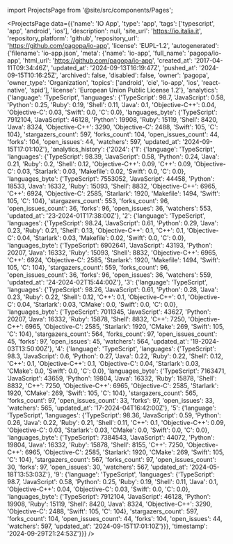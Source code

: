
import ProjectsPage from '@site/src/components/Pages';

<ProjectsPage
    data={{'name': 'IO App', 'type': 'app', 'tags': ['typescript', 'app', 'android', 'ios'], 'description': null, 'site_url': 'https://io.italia.it', 'repository_platform': 'github', 'repository_url': 'https://github.com/pagopa/io-app', 'license': 'EUPL-1.2', 'autogenerated': {'filename': 'io-app.json', 'meta': {'name': 'io-app', 'full_name': 'pagopa/io-app', 'html_url': 'https://github.com/pagopa/io-app', 'created_at': '2017-04-11T09:34:46Z', 'updated_at': '2024-09-13T16:19:47Z', 'pushed_at': '2024-09-15T10:16:25Z', 'archived': false, 'disabled': false, 'owner': 'pagopa', 'owner_type': 'Organization', 'topics': ['android', 'cie', 'io-app', 'ios', 'react-native', 'spid'], 'license': 'European Union Public License 1.2'}, 'analytics': {'language': 'TypeScript', 'languages': {'TypeScript': 98.7, 'JavaScript': 0.58, 'Python': 0.25, 'Ruby': 0.19, 'Shell': 0.11, 'Java': 0.1, 'Objective-C++': 0.04, 'Objective-C': 0.03, 'Swift': 0.0, 'C': 0.0}, 'languages_byte': {'TypeScript': 7912104, 'JavaScript': 46128, 'Python': 19908, 'Ruby': 15119, 'Shell': 8420, 'Java': 8324, 'Objective-C++': 3290, 'Objective-C': 2488, 'Swift': 105, 'C': 104}, 'stargazers_count': 597, 'forks_count': 104, 'open_issues_count': 44, 'forks': 104, 'open_issues': 44, 'watchers': 597, 'updated_at': '2024-09-15T17:01:10Z'}, 'analytics_history': {'2024': {'1': {'language': 'TypeScript', 'languages': {'TypeScript': 98.39, 'JavaScript': 0.58, 'Python': 0.24, 'Java': 0.21, 'Ruby': 0.2, 'Shell': 0.12, 'Objective-C++': 0.09, 'C++': 0.09, 'Objective-C': 0.03, 'Starlark': 0.03, 'Makefile': 0.02, 'Swift': 0.0, 'C': 0.0}, 'languages_byte': {'TypeScript': 7553052, 'JavaScript': 44458, 'Python': 18533, 'Java': 16332, 'Ruby': 15093, 'Shell': 8832, 'Objective-C++': 6965, 'C++': 6924, 'Objective-C': 2585, 'Starlark': 1920, 'Makefile': 1494, 'Swift': 105, 'C': 104}, 'stargazers_count': 553, 'forks_count': 96, 'open_issues_count': 36, 'forks': 96, 'open_issues': 36, 'watchers': 553, 'updated_at': '23-2024-01T17:38:00Z'}, '2': {'language': 'TypeScript', 'languages': {'TypeScript': 98.24, 'JavaScript': 0.61, 'Python': 0.29, 'Java': 0.23, 'Ruby': 0.21, 'Shell': 0.13, 'Objective-C++': 0.1, 'C++': 0.1, 'Objective-C': 0.04, 'Starlark': 0.03, 'Makefile': 0.02, 'Swift': 0.0, 'C': 0.0}, 'languages_byte': {'TypeScript': 6902641, 'JavaScript': 43193, 'Python': 20207, 'Java': 16332, 'Ruby': 15093, 'Shell': 8832, 'Objective-C++': 6965, 'C++': 6924, 'Objective-C': 2585, 'Starlark': 1920, 'Makefile': 1494, 'Swift': 105, 'C': 104}, 'stargazers_count': 559, 'forks_count': 96, 'open_issues_count': 36, 'forks': 96, 'open_issues': 36, 'watchers': 559, 'updated_at': '24-2024-02T15:44:00Z'}, '3': {'language': 'TypeScript', 'languages': {'TypeScript': 98.26, 'JavaScript': 0.61, 'Python': 0.28, 'Java': 0.23, 'Ruby': 0.22, 'Shell': 0.12, 'C++': 0.1, 'Objective-C++': 0.1, 'Objective-C': 0.04, 'Starlark': 0.03, 'CMake': 0.0, 'Swift': 0.0, 'C': 0.0}, 'languages_byte': {'TypeScript': 7011345, 'JavaScript': 43627, 'Python': 20207, 'Java': 16332, 'Ruby': 15878, 'Shell': 8832, 'C++': 7250, 'Objective-C++': 6965, 'Objective-C': 2585, 'Starlark': 1920, 'CMake': 269, 'Swift': 105, 'C': 104}, 'stargazers_count': 564, 'forks_count': 97, 'open_issues_count': 45, 'forks': 97, 'open_issues': 45, 'watchers': 564, 'updated_at': '19-2024-03T13:50:00Z'}, '4': {'language': 'TypeScript', 'languages': {'TypeScript': 98.3, 'JavaScript': 0.6, 'Python': 0.27, 'Java': 0.22, 'Ruby': 0.22, 'Shell': 0.12, 'C++': 0.1, 'Objective-C++': 0.1, 'Objective-C': 0.04, 'Starlark': 0.03, 'CMake': 0.0, 'Swift': 0.0, 'C': 0.0}, 'languages_byte': {'TypeScript': 7163471, 'JavaScript': 43659, 'Python': 19804, 'Java': 16332, 'Ruby': 15878, 'Shell': 8832, 'C++': 7250, 'Objective-C++': 6965, 'Objective-C': 2585, 'Starlark': 1920, 'CMake': 269, 'Swift': 105, 'C': 104}, 'stargazers_count': 565, 'forks_count': 97, 'open_issues_count': 33, 'forks': 97, 'open_issues': 33, 'watchers': 565, 'updated_at': '17-2024-04T16:42:00Z'}, '5': {'language': 'TypeScript', 'languages': {'TypeScript': 98.36, 'JavaScript': 0.59, 'Python': 0.26, 'Java': 0.22, 'Ruby': 0.21, 'Shell': 0.11, 'C++': 0.1, 'Objective-C++': 0.09, 'Objective-C': 0.03, 'Starlark': 0.03, 'CMake': 0.0, 'Swift': 0.0, 'C': 0.0}, 'languages_byte': {'TypeScript': 7384543, 'JavaScript': 44072, 'Python': 19804, 'Java': 16332, 'Ruby': 15878, 'Shell': 8155, 'C++': 7250, 'Objective-C++': 6965, 'Objective-C': 2585, 'Starlark': 1920, 'CMake': 269, 'Swift': 105, 'C': 104}, 'stargazers_count': 567, 'forks_count': 97, 'open_issues_count': 30, 'forks': 97, 'open_issues': 30, 'watchers': 567, 'updated_at': '2024-05-18T13:53:03Z'}, '9': {'language': 'TypeScript', 'languages': {'TypeScript': 98.7, 'JavaScript': 0.58, 'Python': 0.25, 'Ruby': 0.19, 'Shell': 0.11, 'Java': 0.1, 'Objective-C++': 0.04, 'Objective-C': 0.03, 'Swift': 0.0, 'C': 0.0}, 'languages_byte': {'TypeScript': 7912104, 'JavaScript': 46128, 'Python': 19908, 'Ruby': 15119, 'Shell': 8420, 'Java': 8324, 'Objective-C++': 3290, 'Objective-C': 2488, 'Swift': 105, 'C': 104}, 'stargazers_count': 597, 'forks_count': 104, 'open_issues_count': 44, 'forks': 104, 'open_issues': 44, 'watchers': 597, 'updated_at': '2024-09-15T17:01:10Z'}}}, 'timestamp': '2024-09-29T21:24:53Z'}}}
/>
